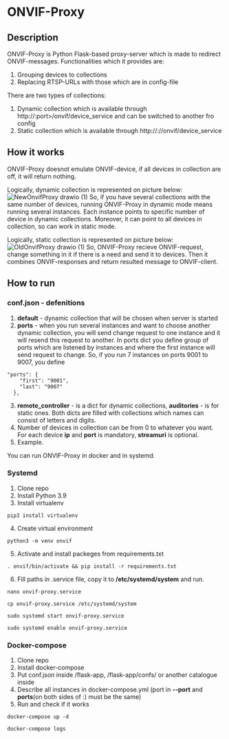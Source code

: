 # ONVIF-Proxy
## Description
ONVIF-Proxy is Python Flask-based proxy-server which is made to redirect ONVIF-messages. Functionalities which it provides are:
1. Grouping devices to collections
2. Replacing RTSP-URLs with those which are in config-file

There are two types of collections:
1. Dynamic collection which is available through http://<ip>:port>/onvif/device_service and can be switched to another fro config
2. Static collection which is available through http://<ip>:<port>/<collection>/onvif/device_service

## How it works
ONVIF-Proxy doesnot emulate ONVIF-device, if all devices in collection are off, it will return nothing.

Logically, dynamic collection is represented on picture below:
![NewOnvifProxy drawio (1)](https://github.com/heavyandrew/ONVIF-Proxy/assets/76702752/7e02f233-8f32-4829-a3bf-04045d2791a8)
So, if you have several collections with the same number of devices, running ONVIF-Proxy in dynamic mode means running several instances. Each instance points to specific number of device in dynamic collections. Moreover, it can point to all devices in collection, so can work in static mode.

Logically, static collection is represented on picture below:
![OldOnvifProxy drawio (1)](https://github.com/heavyandrew/ONVIF-Proxy/assets/76702752/4185eded-b6f3-4656-b2b2-2a5d600cb1b3)
So, ONVIF-Proxy recieve ONVIF-request, change something in it if there is a need and send it to devices. Then it combines ONVIF-responses and return resulted message to ONVIF-client.
## How to run
### conf.json - defenitions
1. **default** - dynamic collection that will be chosen when server is started
2. **ports** - when you run several instances and want to choose another dynamic collection, you will send change request to one instance and it will resend this request to another. In ports dict you define group of ports which are listened by instances and where the first instance will send request to change. So, if you run 7 instances on ports 9001 to 9007, you define
```
"ports": {
    "first": "9001",
    "last": "9007"
  },
```
3. **remote_controller** - is a dict for dynamic collections, **auditories** - is for static ones. Both dicts are filled with collections which names can consist of letters and digits.
4. Number of devices in collection can be from 0 to whatever you want. For each device **ip** and **port** is mandatory, **streamuri** is optional.
5. Example.

You can run ONVIF-Proxy in docker and in systemd.
### Systemd
1. Clone repo
2. Install Python 3.9
3. Install virtualenv
```
pip3 install virtualenv
```
4. Create virtual environment
```
python3 -m venv onvif
```
5. Activate and install packeges from requirements.txt
```
. onvif/bin/activate && pip install -r requirements.txt
```
6. Fill paths in .service file, copy it to **/etc/systemd/system** and run.
```
nano onvif-proxy.service
```
```
cp onvif-proxy.service /etc/systemd/system
```
```
sudo systemd start onvif-proxy.service
```
```
sudo systemd enable onvif-proxy.service
```
### Docker-compose
1. Clone repo
2. Install docker-compose
3. Put conf.json inside /flask-app, /flask-app/confs/ or another catalogue inside
4. Describe all instances in docker-compose.yml (port in **--port** and **ports**(on both sides of :) must be the same)
5. Run and check if it works
```
docker-compose up -d
```
```
docker-compose logs
```
